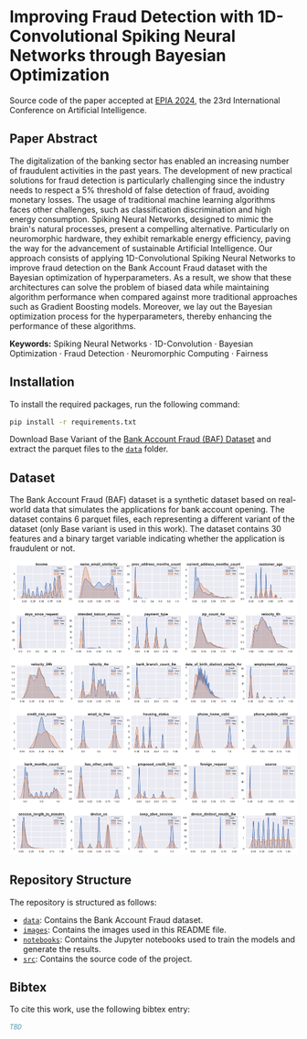 # Improving Fraud Detection with 1D-Convolutional Spiking Neural Networks through Bayesian Optimization

Source code of the paper accepted at [EPIA 2024](https://epia2024.pt/), the 23rd International Conference on Artificial Intelligence.

## Paper Abstract
The digitalization of the banking sector has enabled an increasing number of fraudulent activities in the past years. The development of new practical solutions for fraud detection is particularly challenging since the industry needs to respect a 5\% threshold of false detection of fraud, avoiding monetary losses. The usage of traditional machine learning algorithms faces other challenges, such as classification discrimination and high energy consumption. Spiking Neural Networks, designed to mimic the brain's natural processes, present a compelling alternative. Particularly on neuromorphic hardware, they exhibit remarkable energy efficiency, paving the way for the advancement of sustainable Artificial Intelligence.
Our approach consists of applying 1D-Convolutional Spiking Neural Networks to improve fraud detection on the Bank Account Fraud dataset with the Bayesian optimization of hyperparameters. As a result, we show that these architectures can solve the problem of biased data while maintaining algorithm performance when compared against more traditional approaches such as Gradient Boosting models. Moreover, we lay out the Bayesian optimization process for the hyperparameters, thereby enhancing the performance of these algorithms.

**Keywords:**
Spiking Neural Networks $\cdot$ 
1D-Convolution $\cdot$
Bayesian Optimization $\cdot$
Fraud Detection $\cdot$
Neuromorphic Computing $\cdot$
Fairness 

## Installation

To install the required packages, run the following command:
```bash
pip install -r requirements.txt
```

Download Base Variant of the [Bank Account Fraud (BAF) Dataset](https://www.kaggle.com/datasets/sgpjesus/bank-account-fraud-dataset-neurips-2022) and extract the parquet files to the [`data`](./data/README.md) folder.

## Dataset

The Bank Account Fraud (BAF) dataset is a synthetic dataset based on real-world data that simulates the applications for bank account opening. The dataset contains 6 parquet files, each representing a different variant of the dataset (only Base variant is used in this work). The dataset contains 30 features and a binary target variable indicating whether the application is fraudulent or not.

![Density distribution of instances per feature](./images/normalized_density_base.png)

## Repository Structure

The repository is structured as follows:

- [`data`](./data/README.md): Contains the Bank Account Fraud dataset.
- [`images`](./images/README.md): Contains the images used in this README file.
- [`notebooks`](./notebooks/README.md): Contains the Jupyter notebooks used to train the models and generate the results.
- [`src`](./src/README.md): Contains the source code of the project.


## Bibtex

To cite this work, use the following bibtex entry:

```bibtex
TBD
```

